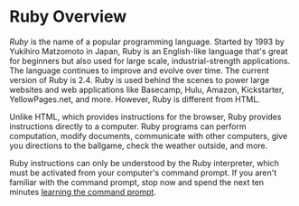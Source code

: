 # Ruby Overview

_Ruby_ is the name of a popular programming language.  Started by
1993 by Yukihiro Matzomoto in Japan, Ruby is an English-like
language that's great for beginners but also used for large
scale, industrial-strength applications. The language continues
to improve and evolve over time.  The current version of Ruby is 2.4.
Ruby is used behind the scenes to power large websites and web applications like Basecamp, Hulu, Amazon, Kickstarter, YellowPages.net, and more.  However, Ruby is different from HTML.

Unlike HTML, which provides instructions for the browser,  Ruby provides
instructions directly to a computer.  Ruby programs can perform computation,
modify documents, communicate with other computers, give you
directions to the ballgame, check the weather outside, and more.  

Ruby instructions can only be understood by
the Ruby interpreter, which must be activated from your computer's command prompt.  If you aren't familiar with the command prompt, stop now and spend
the next ten minutes [learning the command prompt](1-setup/2-cloud9-orientation/2-terminal-windows).
